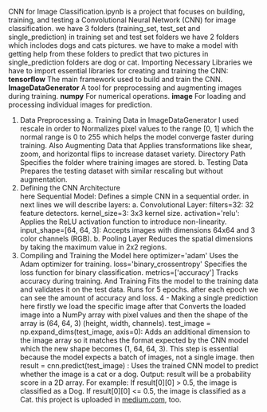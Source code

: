 CNN for Image Classification.ipynb is a project that focuses on building, training, and testing a Convolutional Neural Network (CNN) for image classification. we have 3 folders (training_set, test_set and single_prediction) in training set and test set folders we have 2 folders which inclodes dogs and cats pictures. we have to make a model with getting help from these folders to predict that two pictures in single_prediction folders are dog or cat.
Importing Necessary Libraries we have to import essential libraries for creating and training the CNN:
**tensorflow** The main framework used to build and train the CNN.
**ImageDataGenerator** A tool for preprocessing and augmenting images during training.
**numpy** For numerical operations.
**image** For loading and processing individual images for prediction.
1. Data Preprocessing
   a. Training Data
   in ImageDataGenerator I used rescale in order to Normalizes pixel values to the range [0, 1] which the normal range is 0 to 255 which helps the model converge faster during training. Also Augmenting Data that Applies transformations like shear, zoom, and horizontal flips to increase dataset variety.
Directory Path Specifies the folder where training images are stored.
   b. Testing Data Prepares the testing dataset with similar rescaling but without augmentation.
2. Defining the CNN Architecture  
here Sequential Model: Defines a simple CNN in a sequential order. in next lines we will describe layers:
   a. Convolutional Layer:
filters=32: 32 feature detectors.
kernel_size=3: 3x3 kernel size.
activation='relu': Applies the ReLU activation function to introduce non-linearity.
input_shape=[64, 64, 3]: Accepts images with dimensions 64x64 and 3 color channels (RGB).
   b. Pooling Layer Reduces the spatial dimensions by taking the maximum value in 2x2 regions.
3. Compiling and Training the Model
   here optimizer='adam' Uses the Adam optimizer for training.
loss='binary_crossentropy' Specifies the loss function for binary classification.
metrics=['accuracy'] Tracks accuracy during training.
And Training Fits the model to the training data and validates it on the test data.
Runs for 5 epochs. after each epoch we can see the amount of accuracy and loss.
4 - Making a single prediction
   here firstly we load the specific image after that Converts the loaded image into a NumPy array with pixel values and then the shape of the array is (64, 64, 3) (height, width, channels).
test_image = np.expand_dims(test_image, axis=0): Adds an additional dimension to the image array so it matches the format expected by the CNN model which the new shape becomes (1, 64, 64, 3). This step is essential because the model expects a batch of images, not a single image. then result = cnn.predict(test_image) : Uses the trained CNN model to predict whether the image is a cat or a dog.
Output: result will be a probability score in a 2D array. For example:
If result[0][0] > 0.5, the image is classified as a Dog.
If result[0][0] <= 0.5, the image is classified as a Cat.
this project is uploaded in [medium.com](https://medium.com/@mhaddadi_darinsou/convolutional-neural-network-46a82e3e5cc0), too.
